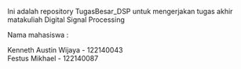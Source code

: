 Ini adalah repository TugasBesar_DSP untuk mengerjakan tugas akhir matakuliah Digital Signal Processing

Nama mahasiswa :

Kenneth Austin Wijaya - 122140043  
Festus Mikhael - 122140087
